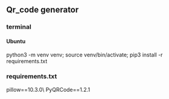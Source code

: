 ## Qr_code generator
### terminal

#### Ubuntu
python3 -m venv venv;
source venv/bin/activate;
pip3 install -r requirements.txt


### requirements.txt
pillow==10.3.0\\
PyQRCode==1.2.1
